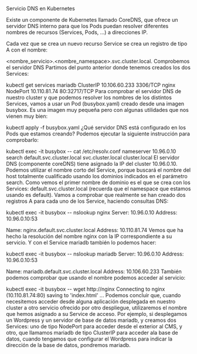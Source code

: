 Servicio DNS en Kubernetes

Existe un componente de Kubernetes llamado CoreDNS, que ofrece un servidor DNS interno para que los Pods puedan resolver diferentes nombres de recursos (Services, Pods, ...) a direcciones IP.

Cada vez que se crea un nuevo recurso Service se crea un registro de tipo A con el nombre:

<nombre_servicio>.<nombre_namespace>.svc.cluster.local.
Comprobemos el servidor DNS
Partimos del punto anterior donde tenemos creados los dos Services:

kubectl get services
mariadb ClusterIP 10.106.60.233 <none> 3306/TCP
nginx NodePort 10.110.81.74 <none> 80:32717/TCP
Para comprobar el servidor DNS de nuestro cluster y que podemos resolver los nombres de los distintos Services, vamos a usar un Pod (busybox.yaml) creado desde una imagen busybox. Es una imagen muy pequeña pero con algunas utilidades que nos vienen muy bien:

kubectl apply -f busybox.yaml
¿Qué servidor DNS está configurado en los Pods que estamos creando? Podemos ejecutar la siguiente instrucción para comprobarlo:

kubectl exec -it busybox -- cat /etc/resolv.conf
nameserver 10.96.0.10
search default.svc.cluster.local svc.cluster.local cluster.local
El servidor DNS (componente coreDNS) tiene asignado la IP del cluster 10.96.0.10.
Podemos utilizar el nombre corto del Service, porque buscará el nombre del host totalmente cualificado usando los dominios indicados en el parámetro search. Como vemos el primer nombre de dominio es el que se crea con los Services: default.svc.cluster.local (recuerda que el namespace que estamos usando es default).
Vamos a comprobar que realmente se han creado dos registros A para cada uno de los Service, haciendo consultas DNS:

kubectl exec -it busybox -- nslookup nginx
Server: 10.96.0.10
Address: 10.96.0.10:53

Name: nginx.default.svc.cluster.local
Address: 10.110.81.74
Vemos que ha hecho la resolución del nombre nginx con la IP correspondiente a su servicio. Y con el Service mariadb también lo podemos hacer:

kubectl exec -it busybox -- nslookup mariadb
Server: 10.96.0.10
Address: 10.96.0.10:53

Name: mariadb.default.svc.cluster.local
Address: 10.106.60.233
También podemos comprobar que usando el nombre podemos acceder al servicio:

kubectl exec -it busybox -- wget http://nginx
Connecting to nginx (10.110.81.74:80)
saving to 'index.html'
...
Podemos concluir que, cuando necesitemos acceder desde alguna aplicación desplegada en nuestro cluster a otro servicio ofrecido por otro despliegue, utilizaremos el nombre que hemos asignado a su Service de acceso. Por ejemplo, si desplegamos un Wordpress y un servidor de base de datos mariadb, y creamos dos Services: uno de tipo NodePort para acceder desde el exterior al CMS, y otro, que llamamos mariadb de tipo ClusterIP para acceder ala base de datos, cuando tengamos que configurar el Wordpress para indicar la dirección de la base de datos, pondremos mariadb.
